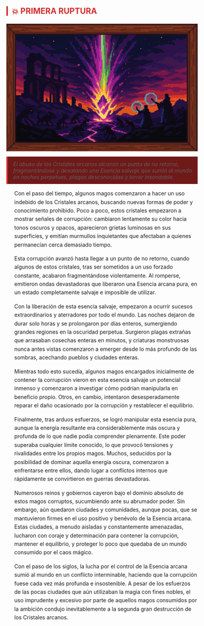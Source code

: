 <section id="primera-ruptura">
  <h3 style="
    border-left: 4px solid #d32f2f;
    padding-left: 0.5em;
    color: #d32f2f;
    font-size: 1.5em;
    margin-top: 1.5em;
  ">
    💥 PRIMERA RUPTURA
  </h3>
  
  <img src="../../../other/images/1ruptura.png" alt="Pepeland Portada" width="1000" style="display: block; margin: 0 auto;">
  <blockquote style="
    margin: 1em 0;
    padding: 0.75em 1em;
    background:hsl(0, 63.50%, 26.90%);
    border-left: 4px solid #d32f2f;
    font-style: italic;
  ">
    El abuso de los Cristales arcanos alcanzó un punto de no retorno, fragmentándose y desatando una Esencia salvaje que sumió al mundo en noches perpetuas, plagas desconocidas y terror insondable.
  </blockquote>
  <div style="margin-left: 1.5em; line-height: 1.6;">
    <p>
      Con el paso del tiempo, algunos magos comenzaron a hacer un uso indebido de los Cristales arcanos, buscando nuevas formas de poder y conocimiento prohibido. Poco a poco, estos cristales empezaron a mostrar señales de corrupción: cambiaron lentamente su color hacia tonos oscuros y opacos, aparecieron grietas luminosas en sus superficies, y emitían murmullos inquietantes que afectaban a quienes permanecían cerca demasiado tiempo.
    </p>
    <p>
      Esta corrupción avanzó hasta llegar a un punto de no retorno, cuando algunos de estos cristales, tras ser sometidos a un uso forzado constante, acabaron fragmentándose violentamente. Al romperse, emitieron ondas devastadoras que liberaron una Esencia arcana pura, en un estado completamente salvaje e imposible de utilizar.
    </p>
    <p>
      Con la liberación de esta esencia salvaje, empezaron a ocurrir sucesos extraordinarios y aterradores por todo el mundo. Las noches dejaron de durar solo horas y se prolongaron por días enteros, sumergiendo grandes regiones en la oscuridad perpetua. Surgieron plagas extrañas que arrasaban cosechas enteras en minutos, y criaturas monstruosas nunca antes vistas comenzaron a emerger desde lo más profundo de las sombras, acechando pueblos y ciudades enteras.
    </p>
    <p>
      Mientras todo esto sucedía, algunos magos encargados inicialmente de contener la corrupción vieron en esta esencia salvaje un potencial inmenso y comenzaron a investigar cómo podrían manipularla en beneficio propio. Otros, en cambio, intentaron desesperadamente reparar el daño ocasionado por la corrupción y restablecer el equilibrio.
    </p>
    <p>
      Finalmente, tras arduos esfuerzos, se logró manipular esta esencia pura, aunque la energía resultante era considerablemente más oscura y profunda de lo que nadie podía comprender plenamente. Este poder superaba cualquier límite conocido, lo que provocó tensiones y rivalidades entre los propios magos. Muchos, seducidos por la posibilidad de dominar aquella energía oscura, comenzaron a enfrentarse entre ellos, dando lugar a conflictos internos que rápidamente se convirtieron en guerras devastadoras.
    </p>
    <p>
      Numerosos reinos y gobiernos cayeron bajo el dominio absoluto de estos magos corruptos, sucumbiendo ante su abrumador poder. Sin embargo, aún quedaron ciudades y comunidades, aunque pocas, que se mantuvieron firmes en el uso positivo y benévolo de la Esencia arcana. Estas ciudades, a menudo aisladas y constantemente amenazadas, lucharon con coraje y determinación para contener la corrupción, mantener el equilibrio, y proteger lo poco que quedaba de un mundo consumido por el caos mágico.
    </p>
    <p>
      Con el paso de los siglos, la lucha por el control de la Esencia arcana sumió al mundo en un conflicto interminable, haciendo que la corrupción fuese cada vez más profunda e insostenible. A pesar de los esfuerzos de las pocas ciudades que aún utilizaban la magia con fines nobles, el uso imprudente y excesivo por parte de aquellos magos consumidos por la ambición condujo inevitablemente a la segunda gran destrucción de los Cristales arcanos.
    </p>
  </div>
</section>

